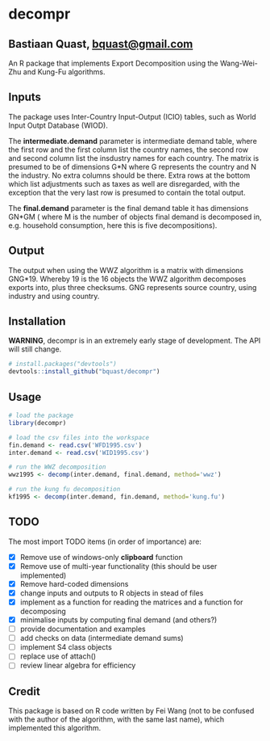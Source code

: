 decompr
======================================
Bastiaan Quast, bquast@gmail.com
--------------------------------------
An R package that implements Export Decomposition using the Wang-Wei-Zhu and Kung-Fu algorithms. 

Inputs
--------------------------------------
The package uses Inter-Country Input-Output (ICIO) tables, such as World Input Outpt Database (WIOD).

The **intermediate.demand** parameter is intermediate demand table, where the first row and the first column list the country names, the second row and second column list the insdustry names for each country. The matrix is presumed to be of dimensions G*N where G represents the country and N the industry. No extra columns should be there. Extra rows at the bottom which list adjustments such as taxes as well are disregarded, with the exception that the very last row is presumed to contain the total output.

The **final.demand** parameter is the final demand table it has dimensions GN*GM ( where M is the number of objects final demand is decomposed in, e.g. household consumption, here this is five decompositions).

Output
--------------------------------------
The output when using the WWZ algorithm is a matrix with dimensions GNG*19. Whereby 19 is the 16 objects the WWZ algorithm decomposes exports into, plus three checksums. GNG represents source country, using industry and using country.

Installation
--------------------------------------
**WARNING**, decompr is in an extremely early stage of development. The API will still change.

```R
# install.packages("devtools")
devtools::install_github("bquast/decompr")
```

Usage
--------------------------------------
```R
# load the package
library(decompr)

# load the csv files into the workspace
fin.demand <- read.csv('WFD1995.csv')
inter.demand <- read.csv('WID1995.csv')

# run the WWZ decomposition
wwz1995 <- decomp(inter.demand, final.demand, method='wwz')

# run the kung fu decomposition
kf1995 <- decomp(inter.demand, fin.demand, method='kung.fu')
```

TODO
--------------------------------------
The most import TODO items (in order of importance) are:

- [x] Remove use of windows-only **clipboard** function
- [x] Remove use of multi-year functionality (this should be user implemented)
- [x] Remove hard-coded dimensions
- [x] change inputs and outputs to R objects in stead of files
- [x] implement as a function for reading the matrices and a function for decomposing
- [x] minimalise inputs by computing final demand (and others?)
- [ ] provide documentation and examples
- [ ] add checks on data (intermediate demand sums)
- [ ] implement S4 class objects
- [ ] replace use of attach()
- [ ] review linear algebra for efficiency

Credit
--------------------------------------
This package is based on R code written by Fei Wang (not to be confused with the author of the algorithm, with the same last name), which implemented this algorithm.

